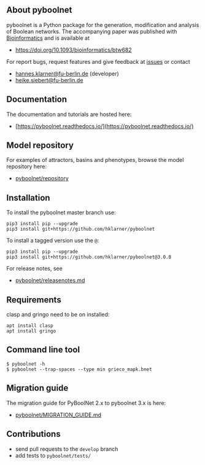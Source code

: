 

## About pyboolnet
pyboolnet is a Python package for the generation, modification and analysis of Boolean networks.
The accompanying paper was published with [Bioinformatics](https://academic.oup.com/bioinformatics) and is available at

 * https://doi.org/10.1093/bioinformatics/btw682

For report bugs, request features and give feedback at [issues](http://github.com/hklarner/pyboolnet/issues) or contact

 * hannes.klarner@fu-berlin.de (developer)
 * heike.siebert@fu-berlin.de

## Documentation
The documentation and tutorials are hosted here:

 * [https://pyboolnet.readthedocs.io/](https://pyboolnet.readthedocs.io/)

## Model repository
For examples of attractors, basins and phenotypes, browse the model repository here:

 * [pyboolnet/repository](https://github.com/hklarner/pyboolnet/tree/master/pyboolnet/repository)

## Installation
To install the pyboolnet master branch use:

``` 
pip3 install pip --upgrade
pip3 install git+https://github.com/hklarner/pyboolnet
```

To install a tagged version use the `@`: 

``` 
pip3 install pip --upgrade
pip3 install git+https://github.com/hklarner/pyboolnet@3.0.8
```

For release notes, see

 * [pyboolnet/releasenotes.md](https://github.com/hklarner/pyboolnet/blob/master/RELEASENOTES.md)


## Requirements
clasp and gringo need to be on installed:
```
apt install clasp
apt install gringo
```
 
## Command line tool
```
$ pyboolnet -h
$ pyboolnet --trap-spaces --type min grieco_mapk.bnet
```


## Migration guide
The migration guide for PyBoolNet 2.x to pyboolnet 3.x is here:

 * [pyboolnet/MIGRATION_GUIDE.md](https://github.com/hklarner/pyboolnet/blob/master/MIGRATION_GUIDE.md)


## Contributions
- send pull requests to the `develop` branch
- add tests to `pyboolnet/tests/`

